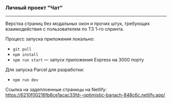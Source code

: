 ### Личный проект "Чат"

---

Верстка страниц без модальных окон и прочих штук, требующих взаимодействия с пользователем по ТЗ 1-го спринта.

Процесс запуска приложения локально:
- `git pull`
- `npm install`
- `npm run start` — запуск приложения Express на 3000 порту

Для запуска Parcel для разработки:
- `npm run dev`

Ссылка на задеплоенные страницы на Netlify:
https://6210f00216fb8ce1acac33fd--optimistic-banach-848c6c.netlify.app/